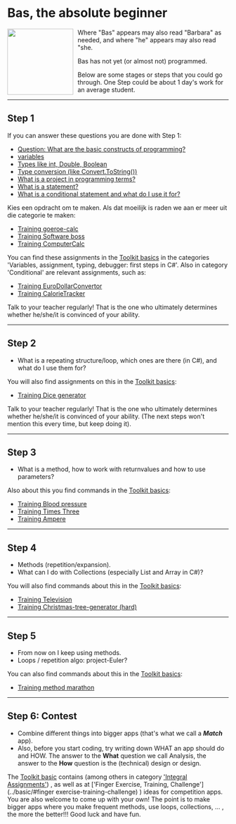 # Bas, the absolute beginner

<img style="float: left; padding-right: 10px;" width="150" src="https://stasemsoft.github.io/softwarematerial/docs/personas/figures/bas-small.png">

Where "Bas" appears may also read "Barbara" as needed, and where "he" appears may also read "she.

Bas has not yet (or almost not) programmed.

Below are some stages or steps that you could go through. One Step could be about 1 day's work for an average student.

---

## Step 1
If you can answer these questions you are done with Step 1:

-   [Question: What are the basic constructs of programming?](../basic/#variabelen-assignment-typen-debugger-eerste-stapjes-in-c)
-   [variables](../basic/#variabelen-assignment-typen-debugger-eerste-stapjes-in-c)
-   [Types like int, Double, Boolean](../basic/#variabelen-assignment-typen-debugger-eerste-stapjes-in-c)
-   [Type conversion (like Convert.ToString())](../basic/#variabelen-assignment-typen-debugger-eerste-stapjes-in-c)
-   [What is a project in programming terms?](../process/infoVisualStudioInstallatie)
-   [What is a statement?](../process/infoVisualStudioInstallatie)
-   [What is a conditional statement and what do I use it for?](../basic/#conditioneel)


Kies een opdracht om te maken. Als dat moeilijk is raden we aan er meer uit die categorie te maken:

+ [Training goeroe-calc](../basic/var/training_GoeroeCalc)
+ [Training Software boss](../basic/var/training_softwareBaas)
+ [Training ComputerCalc](../basic/var/training_ComputerRekenen)



You can find these assignments in the [Toolkit basics](../basic) in the categories 'Variables, assignment, typing, debugger: first steps in C#'. Also in category 'Conditional' are relevant assignments, such as:

+ [Training EuroDollarConvertor](../basic/var/training_Euro-Dollar-Converter)
+ [Training CalorieTracker](../basic/conditioneel/Calorieen-tracker)


Talk to your teacher regularly! That is the one who ultimately determines whether he/she/it is convinced of your ability.

---


## Step 2

- What is a repeating structure/loop, which ones are there (in C#), and what do I use them for?

You will also find assignments on this in the  [Toolkit basics](../basic/#lus--loop--herhaling):
+ [Training Dice generator](../basic/lussen/training_Worpengenerator)


Talk to your teacher regularly! That is the one who ultimately determines whether he/she/it is convinced of your ability. (The next steps won't mention this every time, but keep doing it).

---

## Step 3

- What is a method, how to work with returnvalues and how to use parameters?

Also about this you find commands in the  [Toolkit basics](../basic/#method-zelf-maken-en-aanroepen):

+ [Training Blood pressure](../basic/methoden/training_Bloeddruk)
+ [Training Times Three](../basic/methoden/training_MethodMaaldrie)
+ [Training Ampere](../basic/methoden/training_MethodAmpere)

---

## Step 4

- Methods (repetition/expansion).
- What can I do with Collections (especially List and Array in C#)?

You will also find commands about this in the  [Toolkit basics](../basic/#collectie-list-array):


+ [Training Television](../basic/collecties/Televisie) 
+ [Training Christmas-tree-generator (hard)](../basic/lussen/training_Christmas-tree-generator)

---

## Step 5

+ From now on I keep using methods.
+ Loops / repetition algo: project-Euler?

You can also find commands about this in the  [Toolkit basics](../basic/#method-zelf-maken-en-aanroepen):

+ [Training method marathon](../basic/methoden/training_methodmarathon)


---

## Step 6: Contest
+ Combine different things into bigger apps (that's what we call a ***Match*** app).
+ Also, before you start coding, try writing down WHAT an app should do and HOW. The answer to the **What** question we call Analysis, the answer to the **How** question is the (technical) design or design.

The [Toolkit basic](../basic) contains (among others in category
['Integral Assignments'](../basic/#integral-assignments))
, as well as at ['Finger Exercise, Training, Challenge'](../basic/#finger exercise-training-challenge) ) ideas for competition apps. You are also welcome to come up with your own! The point is to make bigger apps where you make frequent methods, use loops, collections, ... , the more the better!!!  Good luck and have fun.